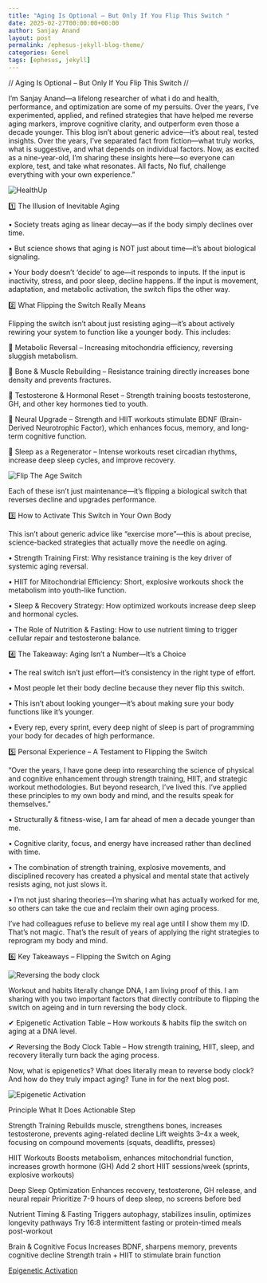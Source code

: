 ```yaml
---
title: "Aging Is Optional – But Only If You Flip This Switch "
date: 2025-02-27T00:00:00+00:00
author: Sanjay Anand
layout: post
permalink: /ephesus-jekyll-blog-theme/
categories: Genel
tags: [ephesus, jekyll]
---
```

 
 
 // Aging Is Optional – But Only If You Flip This Switch //

 I’m Sanjay Anand—a lifelong researcher of what i do and health, performance, and optimization are some of my persuits. Over the years, I’ve experimented, applied, and refined strategies that have helped me reverse aging markers, improve cognitive clarity, and outperform even those a decade younger. 
 This blog isn’t about generic advice—it’s about real, tested insights. 
 Over the years, I’ve separated fact from fiction—what truly works, what is suggestive, and what depends on individual factors. Now, as excited as a nine-year-old, I’m sharing these insights here—so everyone can explore, test, and take what resonates. 
 All facts, No fluf, challenge everything with your own experience.” 

 ![HealthUp ](/blogs/assets/images/health_up.png "health_up")

1️⃣ The Illusion of Inevitable Aging 

• Society treats aging as linear decay—as if the body simply declines over time. 

• But science shows that aging is NOT just about time—it’s about biological signaling. 

• Your body doesn’t ‘decide’ to age—it responds to inputs. If the input is inactivity, stress, and poor sleep, decline happens. If the input is movement, adaptation, and metabolic activation, the switch flips the other way. 

 
 

2️⃣ What Flipping the Switch Really Means 

 
 

Flipping the switch isn’t about just resisting aging—it’s about actively rewiring your system to function like a younger body. This includes: 

🔹 Metabolic Reversal – Increasing mitochondria efficiency, reversing sluggish metabolism. 

🔹 Bone & Muscle Rebuilding – Resistance training directly increases bone density and prevents fractures. 

🔹 Testosterone & Hormonal Reset – Strength training boosts testosterone, GH, and other key hormones tied to youth. 

🔹 Neural Upgrade – Strength and HIIT workouts stimulate BDNF (Brain-Derived Neurotrophic Factor), which enhances focus, memory, and long-term cognitive function. 

🔹 Sleep as a Regenerator – Intense workouts reset circadian rhythms, increase deep sleep cycles, and improve recovery. 

 
 ![Flip The Age Switch ](/blogs/assets/images/flip_the_age_switch.png "Flip the Age Switch")

Each of these isn’t just maintenance—it’s flipping a biological switch that reverses decline and upgrades performance. 

 
 

3️⃣ How to Activate This Switch in Your Own Body 

 
 

This isn’t about generic advice like “exercise more”—this is about precise, science-backed strategies that actually move the needle on aging. 

• Strength Training First: Why resistance training is the key driver of systemic aging reversal. 

• HIIT for Mitochondrial Efficiency: Short, explosive workouts shock the metabolism into youth-like function. 

• Sleep & Recovery Strategy: How optimized workouts increase deep sleep and hormonal cycles. 

• The Role of Nutrition & Fasting: How to use nutrient timing to trigger cellular repair and testosterone balance. 

 
 

4️⃣ The Takeaway: Aging Isn’t a Number—It’s a Choice 

• The real switch isn’t just effort—it’s consistency in the right type of effort. 

• Most people let their body decline because they never flip this switch. 

• This isn’t about looking younger—it’s about making sure your body functions like it’s younger. 

• Every rep, every sprint, every deep night of sleep is part of programming your body for decades of high performance. 

 

5️⃣ Personal Experience – A Testament to Flipping the Switch 

 
 

“Over the years, I have gone deep into researching the science of physical and cognitive enhancement through strength training, HIIT, and strategic workout methodologies. But beyond research, I’ve lived this. I’ve applied these principles to my own body and mind, and the results speak for themselves.” 

• Structurally & fitness-wise, I am far ahead of men a decade younger than me. 

• Cognitive clarity, focus, and energy have increased rather than declined with time. 

• The combination of strength training, explosive movements, and disciplined recovery has created a physical and mental state that actively resists aging, not just slows it. 

• I’m not just sharing theories—I’m sharing what has actually worked for me, so others can take the cue and reclaim their own aging process. 

 
I’ve had colleagues refuse to believe my real age until I show them my ID. That’s not magic. That’s the result of years of applying the right strategies to reprogram my body and mind. 

 

6️⃣ Key Takeaways – Flipping the Switch on Aging 

![Reversing the body clock ](/blogs/assets/images/reversing_bodyclock.png "Reversing the body clock")

 Workout and habits literally change DNA, I am living proof of this. I am sharing with you two important factors that directly contribute to flipping the switch on ageing and in turn reversing the body clock.

✔ Epigenetic Activation Table – How workouts & habits flip the switch on aging at a DNA level. 

✔ Reversing the Body Clock Table – How strength training, HIIT, sleep, and recovery literally turn back the aging process. 

Now, what is epigenetics? What does literally mean to reverse body clock? And how do they truly impact aging? Tune in for the next blog post.

 ![Epigenetic Activation ](/blogs/assets/images/epigenetics_activation.png "Epigenetic Activation")


Principle What It Does Actionable Step 

Strength Training Rebuilds muscle, strengthens bones, increases testosterone, prevents aging-related decline Lift weights 3–4x a week, focusing on compound movements (squats, deadlifts, presses) 

HIIT Workouts Boosts metabolism, enhances mitochondrial function, increases growth hormone (GH) Add 2 short HIIT sessions/week (sprints, explosive workouts) 

Deep Sleep Optimization Enhances recovery, testosterone, GH release, and neural repair Prioritize 7-9 hours of deep sleep, no screens before bed 

Nutrient Timing & Fasting Triggers autophagy, stabilizes insulin, optimizes longevity pathways Try 16:8 intermittent fasting or protein-timed meals post-workout 

Brain & Cognitive Focus Increases BDNF, sharpens memory, prevents cognitive decline Strength train + HIIT to stimulate brain function 

 [Epigenetic Activation ](/blogs/assets/images/epigenetic_activation.jpg "Epigenetic Activation")

 

 

 
